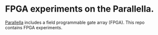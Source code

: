 FPGA experiments on the Parallella.
===

[Parallella](http://rayhightower.com/blog/2014/07/07/parallella-quick-start-guide-with-gotchas/) includes a field programmable gate array (FPGA). This repo contains FPGA experiments.

